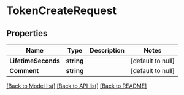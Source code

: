 # TokenCreateRequest

## Properties
Name | Type | Description | Notes
------------ | ------------- | ------------- | -------------
**LifetimeSeconds** | **string** |  | [default to null]
**Comment** | **string** |  | [default to null]

[[Back to Model list]](../README.md#documentation-for-models) [[Back to API list]](../README.md#documentation-for-api-endpoints) [[Back to README]](../README.md)


